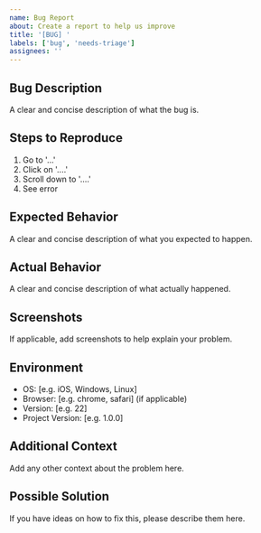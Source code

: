 ```yaml
---
name: Bug Report
about: Create a report to help us improve
title: '[BUG] '
labels: ['bug', 'needs-triage']
assignees: ''
---
```


## Bug Description
A clear and concise description of what the bug is.

## Steps to Reproduce
1. Go to '...'
2. Click on '....'
3. Scroll down to '....'
4. See error

## Expected Behavior
A clear and concise description of what you expected to happen.

## Actual Behavior
A clear and concise description of what actually happened.

## Screenshots
If applicable, add screenshots to help explain your problem.

## Environment
- OS: [e.g. iOS, Windows, Linux]
- Browser: [e.g. chrome, safari] (if applicable)
- Version: [e.g. 22]
- Project Version: [e.g. 1.0.0]

## Additional Context
Add any other context about the problem here.

## Possible Solution
If you have ideas on how to fix this, please describe them here.